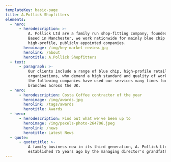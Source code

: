 ```yaml
---
templateKey: basic-page
title: A.Pollick Shopfitters
elements:
  - hero:
      - herodescription: >-
          A. Pollick Ltd are a family run shop-fitting company, founded in 1934.
          Based in Manchester, we work nationwide for mainly blue chip and
          high-profile, publicly appointed companies.
        heroimage: /img/key-market-review.jpg
        herolink: /about
        herotitle: A.Pollick Shopfitters
  - text:
      - paragraph: >-
          Our clients include a range of blue chip, high-profile retail
          organisations, who demand a high standard and quality of work. Many of
          the following companies have used our services many times for their
          branches across the UK.
  - hero:
      - herodescription: Costa Coffee contractor of the year
        heroimage: /img/awards.jpg
        herolink: /tags/awards
        herotitle: Awards
  - hero:
      - herodescription: Find out what we've been up to
        heroimage: /img/pexels-photo-264706.jpeg
        herolink: /news
        herotitle: Latest News
  - quote:
      - quotetitle: >-
          A family business now in its third generation, A. Pollick Ltd was
          established 75 years ago by the managing director's grandfather.
---
```


